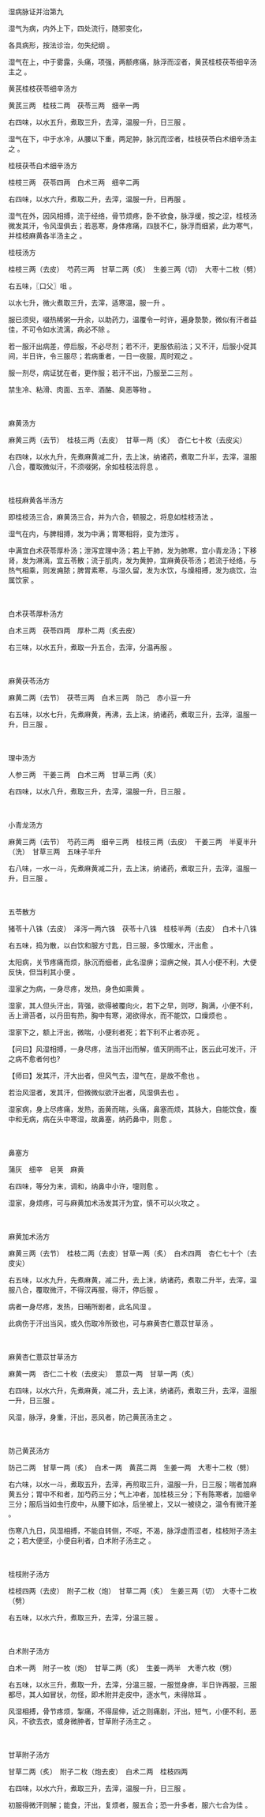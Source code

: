 湿病脉证并治第九

湿气为病，内外上下，四处流行，随邪变化，

各具病形，按法诊治，勿失纪纲 。

湿气在上，中于雾露，头痛，项强，两额疼痛，脉浮而涩者，黄芪桂枝茯苓细辛汤主之 。

黄芪桂枝茯苓细辛汤方

黄芪三两　桂枝二两　茯苓三两　细辛一两

右四味，以水五升，煮取三升，去滓，温服一升，日三服 。

湿气在下，中于水冷，从腰以下重，两足肿，脉沉而涩者，桂枝茯苓白术细辛汤主之 。

桂枝茯苓白术细辛汤方

桂枝三两　茯苓四两　白术三两　细辛二两

右四味，以水六升，煮取二升，去滓，温服一升，日再服 。

湿气在外，因风相搏，流于经络，骨节烦疼，卧不欲食，脉浮缓，按之涩，桂枝汤微发其汗，令风湿俱去；若恶寒，身体疼痛，四肢不仁，脉浮而细紧，此为寒气，并桂枝麻黄各半汤主之 。

桂枝汤方

桂枝三两（去皮）　芍药三两　甘草二两（炙）　生姜三两（切）　大枣十二枚（劈）

右五味，〖口父〗咀 。

以水七升，微火煮取三升，去滓，适寒温，服一升 。

服已须臾，啜热稀粥一升余，以助药力，温覆令一时许，遍身漐漐，微似有汗者益佳，不可令如水流漓，病必不除 。

若一服汗出病差，停后服，不必尽剂；若不汗，更服依前法；又不汗，后服小促其间，半日许，令三服尽；若病重者，一日一夜服，周时观之 。

服一剂尽，病证犹在者，更作服；若汗不出，乃服至二三剂 。

禁生冷、粘滑、肉面、五辛、酒酪、臭恶等物 。

  　  　  

麻黄汤方

麻黄三两（去节）　桂枝三两（去皮）　甘草一两（炙）　杏仁七十枚（去皮尖）

右四味，以水九升，先煮麻黄减二升，去上沫，纳诸药，煮取二升半，去滓，温服八合，覆取微似汗，不须啜粥，余如桂枝法将息 。

  　  　  

桂枝麻黄各半汤方

即桂枝汤三合，麻黄汤三合，并为六合，顿服之，将息如桂枝汤法 。

湿气在内，与脾相搏，发为中满；胃寒相将，变为泄泻 。

中满宜白术茯苓厚朴汤；泄泻宜理中汤；若上干肺，发为肺寒，宜小青龙汤；下移肾，发为淋漓，宜五苓散；流于肌肉，发为黄肿，宜麻黄茯苓汤；若流于经络，与热气相乘，则发痈脓；脾胃素寒，与湿久留，发为水饮，与燥相搏，发为痰饮，治属饮家 。

  　  　  

白术茯苓厚朴汤方

白术三两　茯苓四两　厚朴二两（炙去皮）

右三味，以水五升，煮取一升五合，去滓，分温再服 。

  　  　  

麻黄茯苓汤方

麻黄二两（去节）　茯苓三两　白术三两　防己　赤小豆一升

右五味，以水七升，先煮麻黄，再沸，去上沫，纳诸药，煮取三升，去滓，温服一升，日三服 。

  　  　  

理中汤方

人参三两　干姜三两　白术三两　甘草三两（炙）

右四味，以水八升，煮取三升，去滓，温服一升，日三服 。

  　  　  

小青龙汤方

麻黄三两（去节）　芍药三两　细辛三两　桂枝三两（去皮）　干姜三两　半夏半升（洗）　甘草三两　五味子半升

右八味，一水一斗，先煮麻黄减二升，去上沫，纳诸药，煮取三升，去滓，温服一升，日三服 。

  　  　  

五苓散方

猪苓十八铢（去皮）　泽泻一两六铢　茯苓十八铢　桂枝半两（去皮）　白术十八铢

右五味，捣为散，以白饮和服方寸匙，日三服，多饮暖水，汗出愈 。

太阳病，关节疼痛而烦，脉沉而细者，此名湿痹；湿痹之候，其人小便不利，大便反快，但当利其小便 。

湿家之为病，一身尽疼，发热，身色如熏黄 。

湿家，其人但头汗出，背强，欲得被覆向火，若下之早，则哕，胸满，小便不利，舌上滑苔者，以丹田有热，胸中有寒，渴欲得水，而不能饮，口燥烦也 。

湿家下之，额上汗出，微喘，小便利者死；若下利不止者亦死 。

【问曰】风湿相搏，一身尽疼，法当汗出而解，值天阴雨不止，医云此可发汗，汗之病不愈者何也?

【师曰】发其汗，汗大出者，但风气去，湿气在，是故不愈也 。

若治风湿者，发其汗，但微微似欲汗出者，风湿俱去也 。

湿家病，身上尽疼痛，发热，面黄而喘，头痛，鼻塞而烦，其脉大，自能饮食，腹中和无病，病在头中寒湿，故鼻塞，纳药鼻中，则愈 。

  　  　  

鼻塞方

蒲灰　细辛　皂荚　麻黄

右四味，等分为末，调和，纳鼻中小许，嚏则愈 。

湿家，身烦疼，可与麻黄加术汤发其汗为宜，慎不可以火攻之 。

  　  　  

麻黄加术汤方

麻黄三两（去节）　桂枝二两（去皮）甘草一两（炙）　白术四两　杏仁七十个（去皮尖）

右五味，以水九升，先煮麻黄，减二升，去上沫，纳诸药，煮取二升半，去滓，温服八合，覆取微汗，不得汉再服，得汗，停后服 。

病者一身尽疼，发热，日晡所剧者，此名风湿 。

此病伤于汗出当风，或久伤取冷所致也，可与麻黄杏仁薏苡甘草汤 。

  　  　  

麻黄杏仁薏苡甘草汤方

麻黄一两　杏仁二十枚（去皮尖）　薏苡一两　甘草一两（炙）

右四味，以水六升，先煮麻黄，减二升，去上沫，纳诸药，煮取三升，去滓，温服一升，日三服 。

风湿，脉浮，身重，汗出，恶风者，防己黄芪汤主之 。

  　  　  

防己黄芪汤方

防己二两　甘草一两（炙）　白术一两　黄芪二两　生姜一两　大枣十二枚（劈）

右六味，以水一斗，煮取五升，去滓，再煎取三升，温服一升，日三服；喘者加麻黄五分；胃中不和者，加芍药三分；气上冲者，加桂枝三分；下有陈寒者，加细辛三分；服后当如虫行皮中，从腰下如冰，后坐被上，又以一被绕之，温令有微汗差 。

伤寒八九日，风湿相搏，不能自转侧，不呕，不渴，脉浮虚而涩者，桂枝附子汤主之；若大便坚，小便自利者，白术附子汤主之 。

  　  　  

桂枝附子汤方

桂枝四两（去皮）　附子二枚（炮）　甘草二两（炙）　生姜三两（切）　大枣十二枚（劈）

右五味，以水六升，煮取三升，去滓，分温三服 。

  　  　  

白术附子汤方

白术一两　附子一枚（炮）　甘草二两（炙）　生姜一两半　大枣六枚（劈）

右五味，以水三升，煮取一升，去滓，分温三服，一服觉身痹，半日许再服，三服都尽，其人如冒状，勿怪，即术附并走皮中，逐水气，未得除耳 。

风湿相搏，骨节疼烦，掣痛，不得屈伸，近之则痛剧，汗出，短气，小便不利，恶风，不欲去衣，或身微肿者，甘草附子汤主之 。

  　  　  

甘草附子汤方

甘草二两（炙）　附子二枚（炮去皮）　白术二两　桂枝四两

右四味，以水六升，煮取三升，去滓，温服一升，日三服 。

初服得微汗则解；能食，汗出，复烦者，服五合；恐一升多者，服六七合为佳 。

